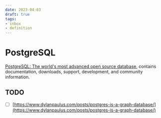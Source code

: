 ```yaml
---
date: 2023-04-03
draft: true
tags:
- inbox
- definition
---
```


# PostgreSQL

[PostgreSQL: The world's most advanced open source database](https://www.postgresql.org/),
contains documentation, downloads, support, development, and community
information.

## TODO

- [ ] [https://www.dylanpaulus.com/posts/postgres-is-a-graph-database/](https://www.dylanpaulus.com/posts/postgres-is-a-graph-database/)
